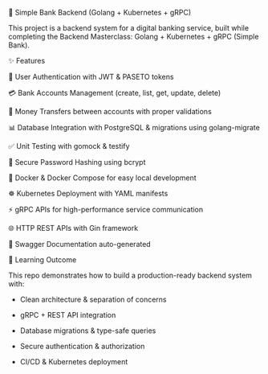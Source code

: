 🏦 Simple Bank Backend (Golang + Kubernetes + gRPC)

This project is a backend system for a digital banking service, built while completing the Backend Masterclass: Golang + Kubernetes + gRPC (Simple Bank).

✨ Features
  
  👤 User Authentication with JWT & PASETO tokens
  
  💳 Bank Accounts Management (create, list, get, update, delete)
  
  💸 Money Transfers between accounts with proper validations
  
  📊 Database Integration with PostgreSQL & migrations using golang-migrate
  
  ✅ Unit Testing with gomock & testify
  
  🔐 Secure Password Hashing using bcrypt
  
  🐳 Docker & Docker Compose for easy local development
  
  ☸️ Kubernetes Deployment with YAML manifests  
  
  ⚡ gRPC APIs for high-performance service communication 
  
  🌐 HTTP REST APIs with Gin framework 
  
  📜 Swagger Documentation auto-generated

  
  📖 Learning Outcome

  This repo demonstrates how to build a production-ready backend system with:

  * Clean architecture & separation of concerns
  
  * gRPC + REST API integration
  
  * Database migrations & type-safe queries
  
  * Secure authentication & authorization
  
  * CI/CD & Kubernetes deployment
